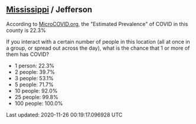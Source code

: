 
## [Mississippi](/united-states/mississippi) / Jefferson

According to [MicroCOVID.org](http://microcovid.org),
the "Estimated Prevalence" of COVID in this county is 22.3%

If you interact with a certain number of people in this location
(all at once in a group, or spread out across the day), what is the chance that
1 or more of them has COVID?

- 1 person: 22.3%
- 2 people: 39.7%
- 3 people: 53.1%
- 5 people: 71.7%
- 10 people: 92.0%
- 25 people: 99.8%
- 100 people: 100.0%

Last updated: 2020-11-26 00:19:17.096928 UTC
